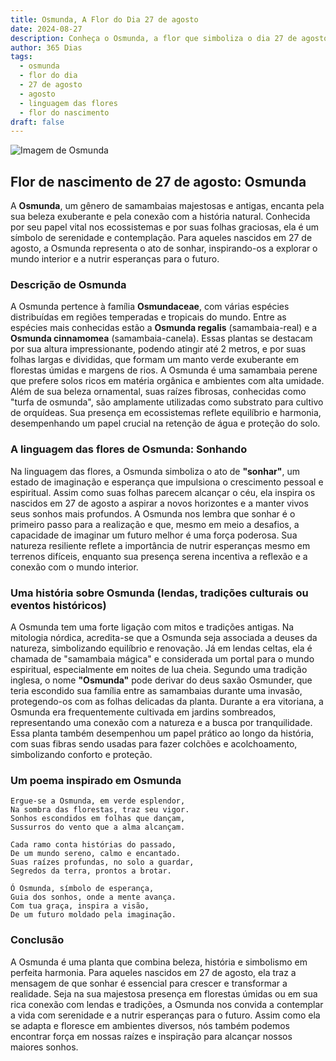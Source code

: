 ```yaml
---
title: Osmunda, A Flor do Dia 27 de agosto
date: 2024-08-27
description: Conheça o Osmunda, a flor que simboliza o dia 27 de agosto e seu significado 'Sonhando'. Explore a beleza e o simbolismo desta flor encantadora.
author: 365 Dias
tags:
  - osmunda
  - flor do dia
  - 27 de agosto
  - agosto
  - linguagem das flores
  - flor do nascimento
draft: false
---
```


![Imagem de Osmunda](https://cdn.pixabay.com/photo/2014/05/09/14/16/fern-340802_1280.jpg#center)

## Flor de nascimento de 27 de agosto: Osmunda

A **Osmunda**, um gênero de samambaias majestosas e antigas, encanta pela sua beleza exuberante e pela conexão com a história natural. Conhecida por seu papel vital nos ecossistemas e por suas folhas graciosas, ela é um símbolo de serenidade e contemplação. Para aqueles nascidos em 27 de agosto, a Osmunda representa o ato de sonhar, inspirando-os a explorar o mundo interior e a nutrir esperanças para o futuro.

### Descrição de Osmunda

A Osmunda pertence à família **Osmundaceae**, com várias espécies distribuídas em regiões temperadas e tropicais do mundo. Entre as espécies mais conhecidas estão a **Osmunda regalis** (samambaia-real) e a **Osmunda cinnamomea** (samambaia-canela). Essas plantas se destacam por sua altura impressionante, podendo atingir até 2 metros, e por suas folhas largas e divididas, que formam um manto verde exuberante em florestas úmidas e margens de rios. A Osmunda é uma samambaia perene que prefere solos ricos em matéria orgânica e ambientes com alta umidade. Além de sua beleza ornamental, suas raízes fibrosas, conhecidas como "turfa de osmunda", são amplamente utilizadas como substrato para cultivo de orquídeas. Sua presença em ecossistemas reflete equilíbrio e harmonia, desempenhando um papel crucial na retenção de água e proteção do solo.

### A linguagem das flores de Osmunda: Sonhando

Na linguagem das flores, a Osmunda simboliza o ato de **"sonhar"**, um estado de imaginação e esperança que impulsiona o crescimento pessoal e espiritual. Assim como suas folhas parecem alcançar o céu, ela inspira os nascidos em 27 de agosto a aspirar a novos horizontes e a manter vivos seus sonhos mais profundos. A Osmunda nos lembra que sonhar é o primeiro passo para a realização e que, mesmo em meio a desafios, a capacidade de imaginar um futuro melhor é uma força poderosa. Sua natureza resiliente reflete a importância de nutrir esperanças mesmo em terrenos difíceis, enquanto sua presença serena incentiva a reflexão e a conexão com o mundo interior.

### Uma história sobre Osmunda (lendas, tradições culturais ou eventos históricos)

A Osmunda tem uma forte ligação com mitos e tradições antigas. Na mitologia nórdica, acredita-se que a Osmunda seja associada a deuses da natureza, simbolizando equilíbrio e renovação. Já em lendas celtas, ela é chamada de "samambaia mágica" e considerada um portal para o mundo espiritual, especialmente em noites de lua cheia. Segundo uma tradição inglesa, o nome **"Osmunda"** pode derivar do deus saxão Osmunder, que teria escondido sua família entre as samambaias durante uma invasão, protegendo-os com as folhas delicadas da planta. Durante a era vitoriana, a Osmunda era frequentemente cultivada em jardins sombreados, representando uma conexão com a natureza e a busca por tranquilidade. Essa planta também desempenhou um papel prático ao longo da história, com suas fibras sendo usadas para fazer colchões e acolchoamento, simbolizando conforto e proteção.

### Um poema inspirado em Osmunda

```
Ergue-se a Osmunda, em verde esplendor,  
Na sombra das florestas, traz seu vigor.  
Sonhos escondidos em folhas que dançam,  
Sussurros do vento que a alma alcançam.  

Cada ramo conta histórias do passado,  
De um mundo sereno, calmo e encantado.  
Suas raízes profundas, no solo a guardar,  
Segredos da terra, prontos a brotar.  

Ó Osmunda, símbolo de esperança,  
Guia dos sonhos, onde a mente avança.  
Com tua graça, inspira a visão,  
De um futuro moldado pela imaginação.  
```

### Conclusão

A Osmunda é uma planta que combina beleza, história e simbolismo em perfeita harmonia. Para aqueles nascidos em 27 de agosto, ela traz a mensagem de que sonhar é essencial para crescer e transformar a realidade. Seja na sua majestosa presença em florestas úmidas ou em sua rica conexão com lendas e tradições, a Osmunda nos convida a contemplar a vida com serenidade e a nutrir esperanças para o futuro. Assim como ela se adapta e floresce em ambientes diversos, nós também podemos encontrar força em nossas raízes e inspiração para alcançar nossos maiores sonhos.